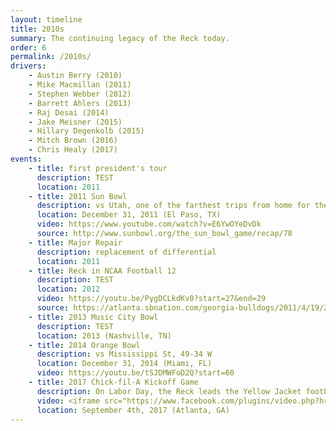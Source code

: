 ```yaml
---
layout: timeline
title: 2010s
summary: The continuing legacy of the Reck today.
order: 6
permalink: /2010s/
drivers:
    - Austin Berry (2010)
    - Mike Macmillan (2011)
    - Stephen Webber (2012)
    - Barrett Ahlers (2013)
    - Raj Desai (2014)
    - Jake Meisner (2015)
    - Hillary Degenkolb (2015)
    - Mitch Brown (2016)
    - Chris Healy (2017)
events:
    - title: first president's tour
      description: TEST
      location: 2011
    - title: 2011 Sun Bowl
      description: vs Utah, one of the farthest trips from home for the Reck
      location: December 31, 2011 (El Paso, TX)
      video: https://www.youtube.com/watch?v=E6YwOYeDvDk
      source: http://www.sunbowl.org/the_sun_bowl_game/recap/78
    - title: Major Repair
      description: replacement of differential
      location: 2011
    - title: Reck in NCAA Football 12
      description: TEST
      location: 2012
      video: https://youtu.be/PygDCLkdKv0?start=27&end=29
      source: https://atlanta.sbnation.com/georgia-bulldogs/2011/4/19/2120721/ncaa-football-12-uga-ramblin-wreck-entrances
    - title: 2013 Music City Bowl
      description: TEST
      location: 2013 (Nashville, TN)
    - title: 2014 Orange Bowl
      description: vs Mississippi St, 49-34 W
      location: December 31, 2014 (Miami, FL)
      video: https://youtu.be/tSJDMWFoD2Q?start=60
    - title: 2017 Chick-fil-A Kickoff Game
      description: On Labor Day, the Reck leads the Yellow Jacket football team out on to the field at Mercedes-Benz Stadium before it faces the Tennessee Volunteers to cap off one of the most-anticipated opening weekends in college football history.
      video: <iframe src="https://www.facebook.com/plugins/video.php?href=https%3A%2F%2Fwww.facebook.com%2Fgtathletics%2Fvideos%2F10155069142613163%2F&show_text=0&width=560" width="560" height="315" style="border:none;overflow:hidden" scrolling="no" frameborder="0" allowTransparency="true" allowFullScreen="true"></iframe>
      location: September 4th, 2017 (Atlanta, GA)
---
```

